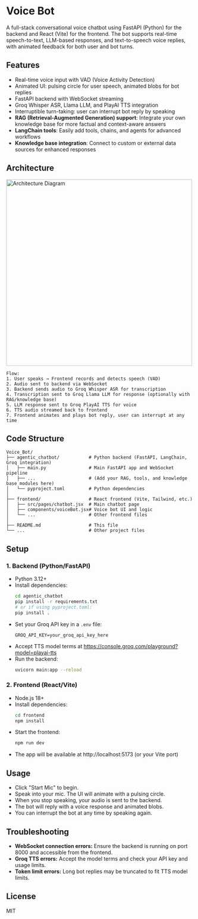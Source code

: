 # Voice Bot

A full-stack conversational voice chatbot using FastAPI (Python) for the backend and React (Vite) for the frontend. The bot supports real-time speech-to-text, LLM-based responses, and text-to-speech voice replies, with animated feedback for both user and bot turns.

## Features

- Real-time voice input with VAD (Voice Activity Detection)
- Animated UI: pulsing circle for user speech, animated blobs for bot replies
- FastAPI backend with WebSocket streaming
- Groq Whisper ASR, Llama LLM, and PlayAI TTS integration
- Interruptible turn-taking: user can interrupt bot reply by speaking
- **RAG (Retrieval-Augmented Generation) support**: Integrate your own knowledge base for more factual and context-aware answers
- **LangChain tools**: Easily add tools, chains, and agents for advanced workflows
- **Knowledge base integration**: Connect to custom or external data sources for enhanced responses

## Architecture

<img src="https://github.com/manasdhir/Voice_Bot/blob/main/frontend/public/arch.png" alt="Architecture Diagram" width="500"/>

```
Flow:
1. User speaks → Frontend records and detects speech (VAD)
2. Audio sent to backend via WebSocket
3. Backend sends audio to Groq Whisper ASR for transcription
4. Transcription sent to Groq Llama LLM for response (optionally with RAG/knowledge base)
5. LLM response sent to Groq PlayAI TTS for voice
6. TTS audio streamed back to frontend
7. Frontend animates and plays bot reply, user can interrupt at any time
```

## Code Structure

```
Voice_Bot/
├── agentic_chatbot/           # Python backend (FastAPI, LangChain, Groq integration)
│   ├── main.py                # Main FastAPI app and WebSocket pipeline
│   ├── ...                    # (Add your RAG, tools, and knowledge base modules here)
│   └── pyproject.toml         # Python dependencies
│
├── frontend/                  # React frontend (Vite, Tailwind, etc.)
│   ├── src/pages/chatbot.jsx  # Main chatbot page
│   ├── components/voiceBot.jsx# Voice bot UI and logic
│   └── ...                    # Other frontend files
│
├── README.md                  # This file
└── ...                        # Other project files
```

## Setup

### 1. Backend (Python/FastAPI)

- Python 3.12+
- Install dependencies:
  ```bash
  cd agentic_chatbot
  pip install -r requirements.txt
  # or if using pyproject.toml:
  pip install .
  ```
- Set your Groq API key in a `.env` file:
  ```env
  GROQ_API_KEY=your_groq_api_key_here
  ```
- Accept TTS model terms at https://console.groq.com/playground?model=playai-tts
- Run the backend:
  ```bash
  uvicorn main:app --reload
  ```

### 2. Frontend (React/Vite)

- Node.js 18+
- Install dependencies:
  ```bash
  cd frontend
  npm install
  ```
- Start the frontend:
  ```bash
  npm run dev
  ```
- The app will be available at http://localhost:5173 (or your Vite port)

## Usage

- Click "Start Mic" to begin.
- Speak into your mic. The UI will animate with a pulsing circle.
- When you stop speaking, your audio is sent to the backend.
- The bot will reply with a voice response and animated blobs.
- You can interrupt the bot at any time by speaking again.

## Troubleshooting

- **WebSocket connection errors:** Ensure the backend is running on port 8000 and accessible from the frontend.
- **Groq TTS errors:** Accept the model terms and check your API key and usage limits.
- **Token limit errors:** Long bot replies may be truncated to fit TTS model limits.

## License

MIT
